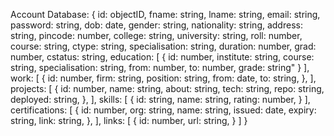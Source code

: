 

Account Database:
{
    id: objectID,
    fname: string,
    lname: string,
    email: string,
    password: string,
    dob: date,
    gender: string,
    nationality: string,
    address: string,
    pincode: number,
    college: string,
    university: string,
    roll: number,
    course: string,
    ctype: string,
    specialisation: string,
    duration: number,
    grad: number,
    cstatus: string,
    education: [
        {
            id: number,
            institute: string,
            course: string,
            specialisation: string,
            from: number,
            to: number,
            grade: string"
        }
    ],
    work: [
        {
            id: number,
            firm: string,
            position: string,
            from: date,
            to: string,
        },
    ],
    projects: [
        {
            id: number,
            name: string,
            about: string,
            tech: string,
            repo: string,
            deployed: string,
        },
    ],
    skills: [
        {
            id: string,
            name: string,
            rating: number,
        }
    ],
    certifications: [
        {
            id: number,
            org: string,
            name: string,
            issued: date,
            expiry: string,
            link: string,
        },
    ],
    links: [
        {
            id: number,
            url: string,
        }
    ]
}
